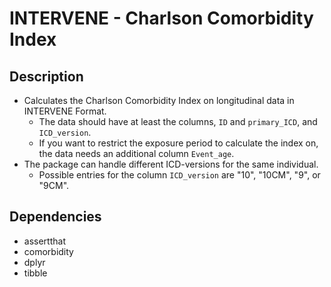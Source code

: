 # INTERVENE - Charlson Comorbidity Index
## Description
- Calculates the Charlson Comorbidity Index on longitudinal data in INTERVENE Format. 
  - The data should have at least the columns, `ID` and `primary_ICD`, and `ICD_version`. 
  - If you want to restrict the exposure period to calculate the index on, the data needs an additional column `Event_age`. 
- The package can handle different ICD-versions for the same individual. 
  - Possible entries for the column `ICD_version` are "10", "10CM", "9", or "9CM". 

## Dependencies
- assertthat
- comorbidity
- dplyr
- tibble
